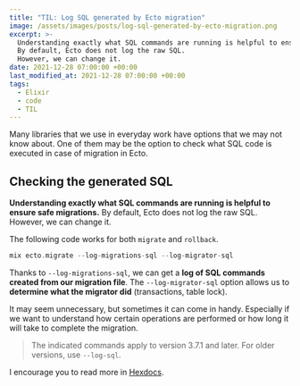```yaml
---
title: "TIL: Log SQL generated by Ecto migration"
image: /assets/images/posts/log-sql-generated-by-ecto-migration.png
excerpt: >-
  Understanding exactly what SQL commands are running is helpful to ensure safe migrations.
  By default, Ecto does not log the raw SQL.
  However, we can change it.
date: 2021-12-28 07:00:00 +00:00
last_modified_at: 2021-12-28 07:00:00 +00:00
tags:
  - Elixir
  - code
  - TIL
---
```


  Many libraries that we use in everyday work have options that we may not know about.
  One of them may be the option to check what SQL code is executed in case of migration in Ecto.

## Checking the generated SQL

  **Understanding exactly what SQL commands are running is helpful to ensure safe migrations.**
  By default, Ecto does not log the raw SQL.
  However, we can change it.

  The following code works for both `migrate` and `rollback`.

  ```elixir
  mix ecto.migrate --log-migrations-sql --log-migrator-sql
  ```

  Thanks to `--log-migrations-sql`, we can get a **log of SQL commands created from our migration file**.
  The `--log-migrator-sql` option allows us to **determine what the migrator did** (transactions, table lock).

  It may seem unnecessary, but sometimes it can come in handy.
  Especially if we want to understand how certain operations are performed or how long it will take to complete the migration.

  > The indicated commands apply to version 3.7.1 and later.
  > For older versions, use `--log-sql`.

  I encourage you to read more in [Hexdocs](https://hexdocs.pm/ecto_sql/3.7.1/Mix.Tasks.Ecto.Migrate.html#module-command-line-options).
